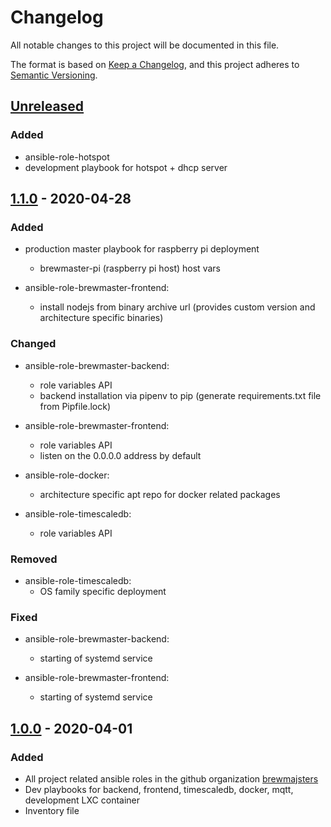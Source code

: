 # Changelog
All notable changes to this project will be documented in this file.

The format is based on [Keep a Changelog](https://keepachangelog.com/en/1.0.0/),
and this project adheres to [Semantic Versioning](https://semver.org/spec/v2.0.0.html).

## [Unreleased]
### Added
- ansible-role-hotspot
- development playbook for hotspot + dhcp server

## [1.1.0] - 2020-04-28
### Added
- production master playbook for raspberry pi deployment
    - brewmaster-pi (raspberry pi host) host vars

- ansible-role-brewmaster-frontend:
    - install nodejs from binary archive url (provides custom version and architecture specific binaries)

### Changed
- ansible-role-brewmaster-backend:
    - role variables API
    - backend installation via pipenv to pip (generate requirements.txt file from Pipfile.lock)

- ansible-role-brewmaster-frontend:
    - role variables API
    - listen on the 0.0.0.0 address by default

- ansible-role-docker:
    - architecture specific apt repo for docker related packages

- ansible-role-timescaledb:
    - role variables API

### Removed
- ansible-role-timescaledb:
    - OS family specific deployment

### Fixed
- ansible-role-brewmaster-backend:
    - starting of systemd service

- ansible-role-brewmaster-frontend:
    - starting of systemd service

## [1.0.0] - 2020-04-01
### Added
- All project related ansible roles in the github organization [brewmajsters](https://github.com/brewmajsters)
- Dev playbooks for backend, frontend, timescaledb, docker, mqtt, development LXC container
- Inventory file


[Unreleased]: https://github.com/brewmajsters/ansible-skeleton/compare/1.1.0...develop
[1.1.0]: https://github.com/brewmajsters/ansible-skeleton/compare/1.0.0...1.1.0
[1.0.0]: https://github.com/brewmajsters/ansible-skeleton/compare/0.0.1...1.0.0
